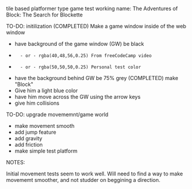 tile based platformer type game test
working name:
The Adventures of Block: The Search for Blockette

TO-DO: initilization
(COMPLETED)
Make a game window inside of the web window
*    have background of the game window (GW) be black
*       - or - rgba(40,48,56,0.25) From freeCodeCamp video
*       - or - rgba(50,50,50,0.25) Personal test color
*    have the background behind GW be 75% grey
(COMPLETED)
make "Block"
*    Give him a light blue color
*    have him move across the GW using the arrow keys
*    give him collisions

TO-DO: upgrade movememnt/game world

*   make movement smooth
*   add jump feature
*   add gravity
*   add friction
*   make simple test platform

NOTES:

Initial movement tests seem to work well. Will need to find a way to make movememt smoother, and not studder on beggining a direction.

